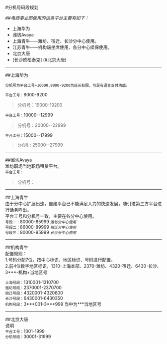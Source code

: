     
#分机号码段规划 

##*电商事业部使用的话务平台主要有如下：*   
  - 上海华为  
  - 潍坊Avaya  
  - 上海青牛----潍坊、宿迁、长沙分中心使用。  
  - 江苏青牛----机构端坐席使用、各分中心续保使用。  
  - 北京大唐  
  - [长沙欧柏泰克] (#北京大唐)  
   
---
##上海华为  
   
    分机号为平台工号+10000,9000-9200为班长权限，可是有语音支付功能。  
   
   `平台工号：`9000-9200  
   
   >分机号：19000-19200  
   
   `平台工号：`10000--12999  
   
   >分机号：20000--22999  
   
   `平台工号：`15000--17999  
   
   >`分机号：`25000--27999  
   
---  
##潍坊Avaya  
    潍坊职场当地职场租赁平台。  
   `平台工号：`  
   >分机号：  
   
---  
##上海青牛  
    由于分中心扩展迅速，自建平台已不能满足人力的快速发展，随引进第三方平台进行话务呼出。  
    平台工号和分机号一致，主要在各分中心使用。  
  `号段一：`80000-85999   *`潍坊分中心使用`*  
  `号段二：`86000-89999   *`宿迁分中心使用`*  
  `号段三：`90000-95999   *`长沙分中心使用`*
  
---  
##机构青牛  
    配置规则：  
    1.号码分配7位，按中心标识、地区标识、号码进行配置。  
    2.前4位数字地区标识，1310-上海本部、2370-潍坊、4320-宿迁、6430-长沙、3***-机构+当地区号
    
   `上海号段：`1310001-1310700  
   `潍坊号段：`2370001-2370700  
   `宿迁号段：`4320001-4320600  
   `长沙号段：`6430001-6430350  
   `机构号段：`3&#42;&#42;&#42;001-3&#42;&#42;&#42;999       当中为&#42;&#42;&#42;当地区号 
   
---  
##北京大唐  
    说明  
   `平台工号：`1001-1999  
   `分机号段：`30001-31999  
   >> 

